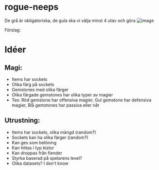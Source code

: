 ﻿# rogue-neeps


De grå är obligatoriska, de gula ska vi välja minst 4 utav och göra
![image](https://user-images.githubusercontent.com/49158143/194512325-deea8a98-64a1-43c6-b9a2-ac91ffaef681.png)

Förslag: 

# Idéer 

## Magi: 
- Items har sockets
- Olika färg på sockets
- Gemstones med olika färger
- Olika färgade gemstones har olika typer av magier
- Tex: Röd gemstone har offensiva magier, Gul gemstone har defensiva magier, Blå gemstones har passiva eller nåt 
 

## Utrustning: 
 - Items har sockets, olika mängd (random?)
 - Sockets kan ha olika färger (random?)
 - Kan ges som belöning
 - Kan hittas i typ kistor
 - Kan droppas från fiender
 - Styrka baserad på spelarens level? 
 - Olika datasets? I don't know 
 
